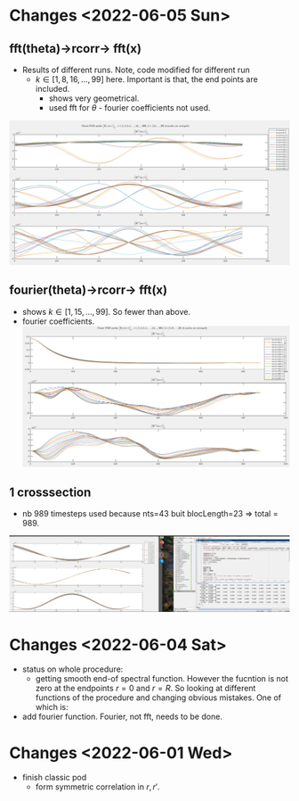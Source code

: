

# Changes <span class="timestamp-wrapper"><span class="timestamp">&lt;2022-06-05 Sun&gt;</span></span>


## fft(theta)->rcorr-> fft(x)

-   Results of different runs. Note, code modified for different run
    -   $k\in [1,8,16,\ldots, 99]$  here. Important is that, the end points are included.
        -   shows very geometrical.
        -   used fft for $\theta$ - fourier coefficients not used.

![img](images/changelog/screenshot2022-06-05_17-50-36_.png)


## fourier(theta)->rcorr-> fft(x)

-   shows $k\in[1,15,\ldots , 99]$. So fewer than above.
-   fourier coefficients.
    ![img](images/changelog/screenshot2022-06-05_17-52-52_.png)


## 1 crosssection

-   nb 989 timesteps used because nts=43 buit blocLength=23 $\Rightarrow$  total = 989.

![img](images/changelog/screenshot2022-06-05_17-54-47_.png)


# Changes <span class="timestamp-wrapper"><span class="timestamp">&lt;2022-06-04 Sat&gt;</span></span>

-   status on whole procedure:
    -   getting smooth end-of spectral function.
        However the fucntion is not zero at the endpoints $r=0$ and $r=R$. So looking at different functions of the procedure and changing obvious mistakes. One of which is:
-   add fourier function. Fourier, not fft, needs to be done.


# Changes <span class="timestamp-wrapper"><span class="timestamp">&lt;2022-06-01 Wed&gt;</span></span>

-   finish classic pod
    -   form symmetric correlation in $r,r'$.

